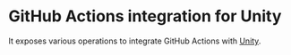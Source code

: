 # GitHub Actions integration for Unity

It exposes various operations to integrate GitHub Actions with [Unity](https://unity.com/). 
